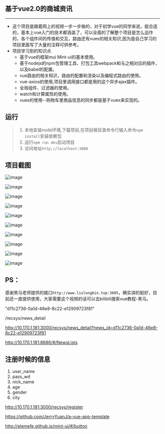 ## 基于vue2.0的商城资讯
***
- 这个项目是跟着网上的视频一步一步做的，对于初学vue的同学来说，挺合适的，基本上vue入门的技术都涵盖了，可以全面的了解整个项目是怎么运作的，各个组件间的传值和交互，路由还有vuex的相关知识,因为是自己学习的项目里面写了大量的注释可供参考。
- 项目学习到的知识点
    + 基于vue的框架mui Mint-ui的基本使用。
    + 基于nodejs的npm包管理工具、打包工具webpack和与之相对应的插件，以及babel的配置。
    + vue路由的相关知识，路由的配置和渲染以及编程式路由的使用。
    + vue-axios的使用,项目里调用接口都是用的这个异步ajax插件。
    + 全局组件、过滤器的使用。
    + watch和计算属性的使用。
    + vuex的使用--购物车里商品信息的同步都是基于vuex来实现的。

## 运行
> 1. 本地安装node环境,下载项目,在项目根目录命令行输入命令`npm install`安装依赖包
> 2. 运行`npm run dev`启动项目
> 3. 访问地址`http://localhost:3000`



## 项目截图

![image](https://s2.ax1x.com/2019/08/24/msoWNT.png)

![image](https://s2.ax1x.com/2019/08/24/msTTJS.png)

![image](https://s2.ax1x.com/2019/08/24/msT5If.png)

![image](https://s2.ax1x.com/2019/08/24/msTqMj.png)

![image](https://s2.ax1x.com/2019/08/24/msToi8.png)

![image](https://s2.ax1x.com/2019/08/24/msT7Rg.png)

![image](https://s2.ax1x.com/2019/08/24/msTLss.png)

![image](https://s2.ax1x.com/2019/08/24/msTOLn.png)

![image](https://s2.ax1x.com/2019/08/24/msTjZq.png)

![image](https://s2.ax1x.com/2019/08/24/msTvd0.png)

## PS：
感谢黑马老师提供的接口`http://www.liulongbin.top:3005`，确实讲的挺好，目前还一直提供使用，大家需要这个视频的话可以去bilibili搜索vue教程-黑马。

"d11c2736-0a1d-46e8-8c22-e12909723f81"

/recsys/news_detail

http://10.170.1.181:3000/recsys/news_detail?news_id=d11c2736-0a1d-46e8-8c22-e12909723f81


http://10.170.1.181:8686/#/NewsLists

## 注册时候的信息
1. user_name
2. pass_wd
3. nick_name
4. age
5. gender
6. city


http://10.170.1.181:3000/recsys/register


https://github.com/JerryYuanJ/a-vue-app-template

http://elemefe.github.io/mint-ui/#/button